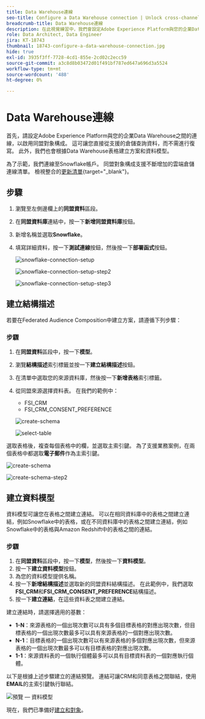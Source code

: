 ```yaml
---
title: Data Warehouse連線
seo-title: Configure a Data Warehouse connection | Unlock cross-channel insights with Federated Audience Composition
breadcrumb-title: Data Warehouse連線
description: 在此視覺練習中，我們會設定Adobe Experience Platform與您的企業Data Warehouse之間的連線，以啟用同盟對象構成。
role: Data Architect, Data Engineer
jira: KT-18743
thumbnail: 18743-configure-a-data-warehouse-connection.jpg
hide: true
exl-id: 3935f3ff-7728-4cd1-855e-2cd02c2ecc59
source-git-commit: a3c8d8b03472d01f491bf787ed647a696d3a5524
workflow-type: tm+mt
source-wordcount: '488'
ht-degree: 0%

---
```


# Data Warehouse連線

首先，請設定Adobe Experience Platform與您的企業Data Warehouse之間的連線，以啟用同盟對象構成。 這可讓您直接從支援的倉儲查詢資料，而不需進行復寫。 此外，我們也會根據Data Warehouse表格建立方案和資料模型。

為了示範，我們連線至Snowflake帳戶。 同盟對象構成支援不斷增加的雲端倉儲連線清單。 檢視整合的[更新清單](https://experienceleague.adobe.com/en/docs/federated-audience-composition/using/start/access-prerequisites){target="_blank"}。

## 步驟

1. 瀏覽至左側邊欄上的&#x200B;**同盟資料**&#x200B;區段。
2. 在&#x200B;**同盟資料庫**&#x200B;連結中，按一下&#x200B;**新增同盟資料庫**&#x200B;按鈕。
3. 新增名稱並選取&#x200B;**Snowflake**。
4. 填寫詳細資料，按一下&#x200B;**測試連線**&#x200B;按鈕，然後按一下&#x200B;**部署函式**&#x200B;按鈕。

   ![snowflake-connection-setup](assets/snowflake-connection-setup.png)

   ![snowflake-connection-setup-step2](assets/snowflake-connection-setup-step2.png)

   ![snowflake-connection-setup-step3](assets/snowflake-connection-setup-step3.png)

## 建立結構描述

若要在Federated Audience Composition中建立方案，請遵循下列步驟：

### 步驟

1. 在&#x200B;**同盟資料**&#x200B;區段中，按一下&#x200B;**模型**。
2. 瀏覽&#x200B;**結構描述**&#x200B;索引標籤並按一下&#x200B;**建立結構描述**&#x200B;按鈕。
3. 在清單中選取您的來源資料庫，然後按一下&#x200B;**新增表格**&#x200B;索引標籤。
4. 從同盟來源選擇資料表。 在我們的範例中：
   - FSI_CRM
   - FSI_CRM_CONSENT_PREFERENCE

   ![create-schema](assets/create-schema.png)

   ![select-table](assets/select-table.png)

選取表格後，複查每個表格中的欄，並選取主索引鍵。 為了支援業務案例，在兩個表格中都選取&#x200B;**電子郵件**&#x200B;作為主索引鍵。

![create-schema](assets/create-schema.png)

![create-schema-step2](assets/create-schema-step2.png)

## 建立資料模型

資料模型可讓您在表格之間建立連結。 可以在相同資料庫中的表格之間建立連結，例如Snowflake中的表格，或在不同資料庫中的表格之間建立連結，例如Snowflake中的表格與Amazon Redshift中的表格之間的連結。

### 步驟

1. 在&#x200B;**同盟資料**&#x200B;區段中，按一下&#x200B;**模型**，然後按一下&#x200B;**資料模型**。
2. 按一下&#x200B;**建立資料模型**&#x200B;按鈕。
3. 為您的資料模型提供名稱。
4. 按一下&#x200B;**新增結構描述**&#x200B;並選取新的同盟資料結構描述。 在此範例中，我們選取&#x200B;**FSI_CRM**&#x200B;和&#x200B;**FSI_CRM_CONSENT_PREFERENCE**&#x200B;結構描述。
5. 按一下&#x200B;**建立連結**，在這些資料表之間建立連結。

建立連結時，請選擇適用的基數：

- **1-N**：來源表格的一個出現次數可以具有多個目標表格的對應出現次數，但目標表格的一個出現次數最多可以具有來源表格的一個對應出現次數。
- **N-1**：目標表格的一個出現次數可以有來源表格的多個對應出現次數，但來源表格的一個出現次數最多可以有目標表格的對應出現次數。
- **1-1**：來源資料表的一個執行個體最多可以具有目標資料表的一個對應執行個體。

以下是根據上述步驟建立的連結預覽。 連結可讓CRM和同意表格之間聯結，使用&#x200B;**EMAIL**&#x200B;的主索引鍵執行聯結。

![預覽 — 資料模型](assets/preview-data-model.png)

現在，我們已準備好[建立和對象](audience-creation-exercise.md)。

